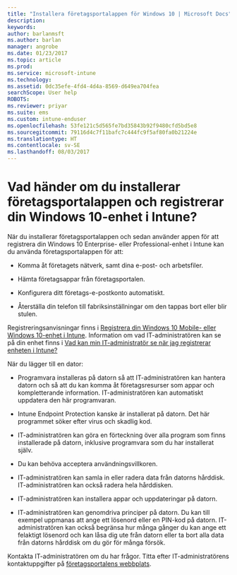 ```yaml
---
title: "Installera företagsportalappen för Windows 10 | Microsoft Docs"
description: 
keywords: 
author: barlanmsft
ms.author: barlan
manager: angrobe
ms.date: 01/23/2017
ms.topic: article
ms.prod: 
ms.service: microsoft-intune
ms.technology: 
ms.assetid: 0dc35efe-4fd4-4d4a-8569-d649ea704fea
searchScope: User help
ROBOTS: 
ms.reviewer: priyar
ms.suite: ems
ms.custom: intune-enduser
ms.openlocfilehash: 53fe121c5d565fe7bd35843b92f9480cfd5bd5e8
ms.sourcegitcommit: 79116d4c7f11bafc7c444fc9f5af80fa0b21224e
ms.translationtype: HT
ms.contentlocale: sv-SE
ms.lasthandoff: 08/03/2017
---
```

# <a name="what-happens-if-you-install-the-company-portal-app-and-enroll-your-windows-10-device-in-intune"></a>Vad händer om du installerar företagsportalappen och registrerar din Windows 10-enhet i Intune?

När du installerar företagsportalappen och sedan använder appen för att registrera din Windows 10 Enterprise- eller Professional-enhet i Intune kan du använda företagsportalappen för att:

-   Komma åt företagets nätverk, samt dina e-post- och arbetsfiler.

-   Hämta företagsappar från företagsportalen.

-   Konfigurera ditt företags-e-postkonto automatiskt.

-   Återställa din telefon till fabriksinställningar om den tappas bort eller blir stulen.

Registreringsanvisningar finns i [Registrera din Windows 10 Mobile- eller Windows 10-enhet i Intune](enroll-your-w10-phone-or-w10-pc-windows.md). Information om vad IT-administratören kan se på din enhet finns i [Vad kan min IT-administratör se när jag registrerar enheten i Intune?](what-info-can-your-company-see-when-you-enroll-your-device-in-intune.md)

När du lägger till en dator:

-   Programvara installeras på datorn så att IT-administratören kan hantera datorn och så att du kan komma åt företagsresurser som appar och kompletterande information. IT-administratören kan automatiskt uppdatera den här programvaran.

-   Intune Endpoint Protection kanske är installerat på datorn. Det här programmet söker efter virus och skadlig kod.

-   IT-administratören kan göra en förteckning över alla program som finns installerade på datorn, inklusive programvara som du har installerat själv.

-   Du kan behöva acceptera användningsvillkoren.

-   IT-administratören kan samla in eller radera data från datorns hårddisk. IT-administratören kan också radera hela hårddisken.

-   IT-administratören kan installera appar och uppdateringar på datorn.

-   IT-administratören kan genomdriva principer på datorn. Du kan till exempel uppmanas att ange ett lösenord eller en PIN-kod på datorn. IT-administratören kan också begränsa hur många gånger du kan ange ett felaktigt lösenord och kan låsa dig ute från datorn eller ta bort alla data från datorns hårddisk om du gör för många försök.

Kontakta IT-administratören om du har frågor. Titta efter IT-administratörens kontaktuppgifter på [företagsportalens webbplats](https://portal.manage.microsoft.com).
